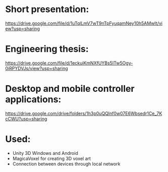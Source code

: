 # Short presentation: 
https://drive.google.com/file/d/1uTqlLmV7wT9nTpFyuqamNey10h5AMwIt/view?usp=sharing

# Engineering thesis:
https://drive.google.com/file/d/1eckuiKmNXfUYBs5ITw5Ogy-0iRPYDVJs/view?usp=sharing

# Desktop and mobile controller applications:
https://drive.google.com/drive/folders/1h3p0uQQlnf0w07E6Wbsedr1Ce_7KcCWU?usp=sharing

# Used:
- Unity 3D Windows and Android
- MagicaVoxel for creating 3D voxel art
- Connection between devices through local network
